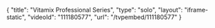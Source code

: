{
    "title": "Vitamix Professional Series",
    "type": "solo",
    "layout": "iframe-static",
    "videoId": "111180577",
    "url": "\/tvpembed\/111180577"
}